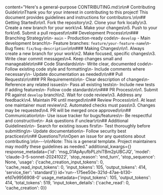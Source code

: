 content="Here's a general-purpose CONTRIBUTING.md:\n\n# Contributing Guide\n\nThank you for your interest in contributing to this project! This document provides guidelines and instructions for contributors.\n\n## Getting Started\n\n1. Fork the repository\n2. Clone your fork locally\n3. Create a new branch for your work\n4. Make your changes\n5. Push to your fork\n6. Submit a pull request\n\n## Development Process\n\n### Branching Strategy\n\n- `main` - Production-ready code\n- `develop` - Main development branch\n- Feature branches: `feature/your-feature-name`\n- Bug fixes: `fix/bug-description`\n\n### Making Changes\n\n1. Always create a new branch for your work\n2. Make focused, specific changes\n3. Write clear commit messages\n4. Keep changes small and manageable\n\n## Code Standards\n\n- Write clear, documented code\n- Follow existing code style and formatting\n- Include comments where necessary\n- Update documentation as needed\n\n## Pull Requests\n\n### PR Requirements\n\n- Clear description of changes\n- Reference any related issues\n- Pass all existing tests\n- Include new tests if adding features\n- Follow code standards\n\n### PR Process\n\n1. Submit PR against `develop` branch\n2. Wait for code review\n3. Address any feedback\n4. Maintain PR until merged\n\n## Review Process\n\n1. At least one maintainer must review\n2. Automated checks must pass\n3. Changes may be requested\n4. PR will be merged once approved\n\n## Communication\n\n- Use issue tracker for bugs/features\n- Be respectful and constructive\n- Ask questions if unclear\n\n## Additional Guidelines\n\n- Search for existing issues first\n- Test thoroughly before submitting\n- Update documentation\n- Follow security best practices\n\n## Questions?\n\nOpen an issue for any questions about contributing.\n\n---\n\nNote: This is a general template. Project maintainers may modify these guidelines as needed." additional_kwargs={} response_metadata={'id': 'msg_01ApAyufbPLzhiTBm2pUBCJQ', 'model': 'claude-3-5-sonnet-20241022', 'stop_reason': 'end_turn', 'stop_sequence': None, 'usage': {'cache_creation_input_tokens': 0, 'cache_read_input_tokens': 0, 'input_tokens': 105, 'output_tokens': 414, 'service_tier': 'standard'}} id='run--175ee50e-321d-47ae-b130-efd7e9956908-0' usage_metadata={'input_tokens': 105, 'output_tokens': 414, 'total_tokens': 519, 'input_token_details': {'cache_read': 0, 'cache_creation': 0}}